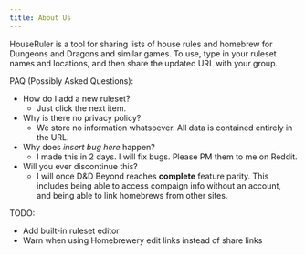 ```yaml
---
title: About Us
---
```


HouseRuler is a tool for sharing lists of house rules and homebrew for Dungeons and Dragons and similar games. To use, type in your ruleset names and locations, and then share the updated URL with your group.

PAQ (Possibly Asked Questions):
* How do I add a new ruleset?
    * Just click the next item.
* Why is there no privacy policy?
    * We store no information whatsoever. All data is contained entirely in the URL.
* Why does *insert bug here* happen?
    * I made this in 2 days. I will fix bugs. Please PM them to me on Reddit.
* Will you ever discontinue this?
    * I will once D&D Beyond reaches **complete** feature parity. This includes being able to access compaign info without an account, and being able to link homebrews from other sites.

TODO:
* Add built-in ruleset editor
* Warn when using Homebrewery edit links instead of share links
